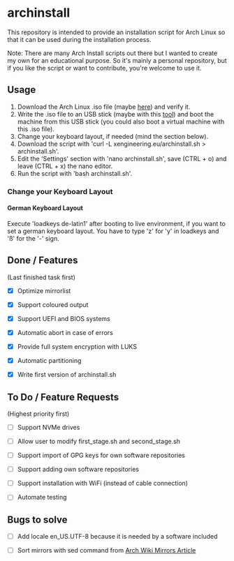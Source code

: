 

# archinstall

This repository is intended to provide an installation script for Arch Linux so that it can be used during the installation process.

Note: There are many Arch Install scripts out there but I wanted to create my own for an educational purpose. So it's mainly a personal repository, but if you like the script or want to contribute, you're welcome to use it.


## Usage

1. Download the Arch Linux .iso file (maybe [here](http://ftp.halifax.rwth-aachen.de/archlinux/iso/latest/)) and verify it.
2. Write the .iso file to an USB stick (maybe with this [tool](https://www.balena.io/etcher/)) and boot the machine from this USB stick (you could also boot a virtual machine with this .iso file).
3. Change your keyboard layout, if needed (mind the section below).
4. Download the script with 'curl -L xengineering.eu/archinstall.sh > archinstall.sh'.
5. Edit the 'Settings' section with 'nano archinstall.sh', save (CTRL + o) and leave (CTRL + x) the nano editor.
6. Run the script with 'bash archinstall.sh'.


### Change your Keyboard Layout

#### German Keyboard Layout

Execute 'loadkeys de-latin1' after booting to live environment, if you want to set a german keyboard layout. You have to type 'z' for 'y' in loadkeys and 'ß' for the '-' sign.


## Done / Features

(Last finished task first)

- [x] Optimize mirrorlist
- [x] Support coloured output
- [x] Support UEFI and BIOS systems
- [x] Automatic abort in case of errors
- [x] Provide full system encryption with LUKS
- [x] Automatic partitioning
- [x] Write first version of archinstall.sh


## To Do / Feature Requests

(Highest priority first)

- [ ] Support NVMe drives
- [ ] Allow user to modify first\_stage.sh and second\_stage.sh
- [ ] Support import of GPG keys for own software repositories
- [ ] Support adding own software repositories
- [ ] Support installation with WiFi (instead of cable connection)
- [ ] Automate testing


## Bugs to solve

- [ ] Add locale en_US.UTF-8 because it is needed by a software included
- [ ] Sort mirrors with sed command from [Arch Wiki Mirrors Article](https://wiki.archlinux.org/index.php/Mirrors)

